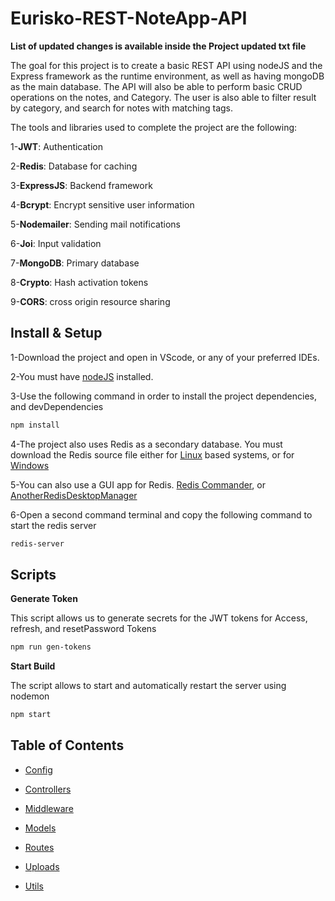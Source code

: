 # Eurisko-REST-NoteApp-API

**List of updated changes is available inside the Project updated txt file**

The goal for this project is to create a basic REST API using nodeJS and the Express framework as the runtime environment, as well as having mongoDB as the main database. The API will also be able to perform basic CRUD operations on the notes, and Category. The user is also able to filter result by category, and search for notes with matching tags. 

The tools and libraries used to complete the project are the following:

1-**JWT**: Authentication

2-**Redis**: Database for caching

3-**ExpressJS**: Backend framework

4-**Bcrypt**: Encrypt sensitive user information

5-**Nodemailer**: Sending mail notifications

6-**Joi**: Input validation

7-**MongoDB**: Primary database

8-**Crypto**: Hash activation tokens

9-**CORS**: cross origin resource sharing

## Install & Setup

1-Download the project and open in VScode, or any of your preferred IDEs.

2-You must have [nodeJS](https://nodejs.org/en/download/) installed.

3-Use the following command in order to install the project dependencies, and devDependencies

```bash
npm install
```

4-The project also uses Redis as a secondary database. You must download the Redis source file either for [Linux](https://redis.io/download/) based systems, or for [Windows](https://github.com/microsoftarchive/redis/releases/tag/win-3.0.504)

5-You can also use a GUI app for Redis. [Redis Commander](https://www.npmjs.com/package/redis-commander), or [AnotherRedisDesktopManager](https://github.com/qishibo/AnotherRedisDesktopManager)

6-Open a second command terminal and copy the following command to start the redis server

```bash
redis-server
```

## Scripts

**Generate Token**

This script allows us to generate secrets for the JWT tokens for Access, refresh, and resetPassword Tokens

```bash
npm run gen-tokens
```
**Start Build**

The script allows to start and automatically restart the server using nodemon

```bash
npm start
```

## Table of Contents

- [Config](https://github.com/FrancoisAouad/Eurisko-Code-Challenge-FrancoisAouad/tree/eurisko/config)

- [Controllers](https://github.com/FrancoisAouad/Eurisko-Code-Challenge-FrancoisAouad/tree/eurisko/controllers)

- [Middleware](https://github.com/FrancoisAouad/Eurisko-Code-Challenge-FrancoisAouad/tree/eurisko/middleware)

- [Models](https://github.com/FrancoisAouad/Eurisko-Code-Challenge-FrancoisAouad/tree/eurisko/models)

- [Routes](https://github.com/FrancoisAouad/Eurisko-Code-Challenge-FrancoisAouad/tree/eurisko/routes)

- [Uploads](https://github.com/FrancoisAouad/Eurisko-Code-Challenge-FrancoisAouad/tree/eurisko/uploads)

- [Utils](https://github.com/FrancoisAouad/Eurisko-Code-Challenge-FrancoisAouad/tree/eurisko/utils)
